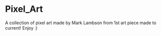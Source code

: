 # Pixel_Art
A collection of pixel art made by Mark Lambson from 1st art piece made to current! Enjoy :) 
